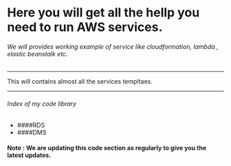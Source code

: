 # Here you will get all the hellp you need to run AWS services.

###### We will provides working example of service like cloudformation, lambda , elastic beanstalk etc.
_______________________________________________________________________________________________________________________________________

This will contains almost all the services templtaes. 

_______________________________________________________________________________________________________________________________________

###### Index of my code library 

- ####RDS 
- ####DMS 







#### Note : We are updating this code section as regularly to give you the latest updates.





